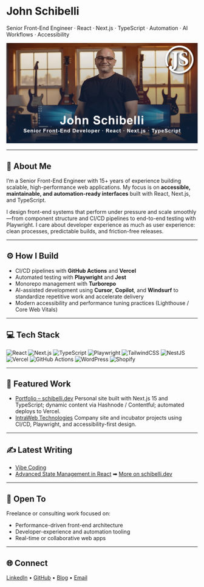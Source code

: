 # John Schibelli

Senior Front-End Engineer · React · Next.js · TypeScript · Automation · AI Workflows · Accessibility

![John Schibelli](https://raw.githubusercontent.com/jschibelli/portfolio-os/main/apps/site/public/assets/og.png)

---

## 💫 About Me

I’m a Senior Front-End Engineer with 15+ years of experience building scalable, high-performance web applications.
My focus is on **accessible, maintainable, and automation-ready interfaces** built with React, Next.js, and TypeScript.

I design front-end systems that perform under pressure and scale smoothly—from component structure and CI/CD pipelines to end-to-end testing with Playwright.
I care about developer experience as much as user experience: clean processes, predictable builds, and friction-free releases.

---

## ⚙️ How I Build

* CI/CD pipelines with **GitHub Actions** and **Vercel**
* Automated testing with **Playwright** and **Jest**
* Monorepo management with **Turborepo**
* AI-assisted development using **Cursor**, **Copilot**, and **Windsurf** to standardize repetitive work and accelerate delivery
* Modern accessibility and performance tuning practices (Lighthouse / Core Web Vitals)

---

## 💻 Tech Stack

![React](https://img.shields.io/badge/react-%2320232a.svg?style=for-the-badge\&logo=react\&logoColor=%2361DAFB)
![Next.js](https://img.shields.io/badge/next.js-000000?style=for-the-badge\&logo=nextdotjs\&logoColor=white)
![TypeScript](https://img.shields.io/badge/typescript-%23007ACC.svg?style=for-the-badge\&logo=typescript\&logoColor=white)
![Playwright](https://img.shields.io/badge/playwright-2E2E2E?style=for-the-badge\&logo=playwright\&logoColor=white)
![TailwindCSS](https://img.shields.io/badge/tailwindcss-%2338B2AC.svg?style=for-the-badge\&logo=tailwind-css\&logoColor=white)
![NestJS](https://img.shields.io/badge/nestjs-%23E0234E.svg?style=for-the-badge\&logo=nestjs\&logoColor=white)
![Vercel](https://img.shields.io/badge/vercel-%23000000.svg?style=for-the-badge\&logo=vercel\&logoColor=white)
![GitHub Actions](https://img.shields.io/badge/githubactions-2088FF?style=for-the-badge\&logo=github-actions\&logoColor=white)
![WordPress](https://img.shields.io/badge/WordPress-21759B?style=for-the-badge\&logo=wordpress\&logoColor=white)
![Shopify](https://img.shields.io/badge/shopify-96BF48?style=for-the-badge\&logo=shopify\&logoColor=white)

---

## 🧭 Featured Work

* [Portfolio – schibelli.dev](https://schibelli.dev)
  Personal site built with Next.js 15 and TypeScript; dynamic content via Hashnode / Contentful; automated deploys to Vercel.
* [IntraWeb Technologies](https://intrawebtech.com)
  Company site and incubator projects using CI/CD, Playwright, and accessibility-first design.

---

## ✍️ Latest Writing

* [Vibe Coding](https://schibelli.dev/vibe-coding)
* [Advanced State Management in React](https://schibelli.dev/advanced-state-management-in-react-when-to-use-context-redux-or-zustand)
  ➡ [More on schibelli.dev](https://schibelli.dev)

---

## 💼 Open To

Freelance or consulting work focused on:

* Performance-driven front-end architecture
* Developer-experience and automation tooling
* Real-time or collaborative web apps

---

## 🌐 Connect

[LinkedIn](https://linkedin.com/in/johnschibelli) • [GitHub](https://github.com/jschibelli) • [Blog](https://schibelli.dev) • [Email](mailto:jschibelli@gmail.com)

